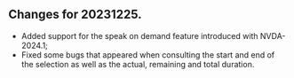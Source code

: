 ## Changes for 20231225.

* Added support for the speak on demand feature introduced with NVDA-2024.1;
* Fixed some bugs that appeared when consulting the start and end of the selection as well as the actual, remaining and total duration.